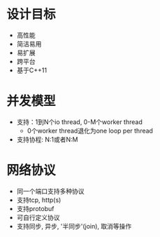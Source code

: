 
# 设计目标
- 高性能
- 简洁易用
- 易扩展
- 跨平台
- 基于C++11

# 并发模型
- 支持：1到N个io thread, 0-M个worker thread
    - 0个worker thread退化为one loop per thread
- 支持协程: N:1或者N:M

# 网络协议
- 同一个端口支持多种协议
- 支持tcp, http(s)
- 支持protobuf
- 可自行定义协议
- 支持同步, 异步, '半同步'(join), 取消等操作
